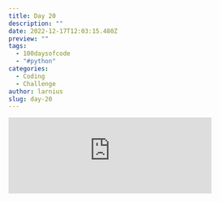 ```yaml
---
title: Day 20
description: ""
date: 2022-12-17T12:03:15.480Z
preview: ""
tags:
  - 100daysofcode
  - "#python"
categories:
  - Coding
  - Challenge
author: larnius
slug: day-20
---
```

<iframe src="https://mastodontech.de/@larnius/109531040032498026/embed" class="mastodon-embed" style="max-width: 100%; border: 0" width="400" allowfullscreen="allowfullscreen"></iframe><script src="https://mastodontech.de/embed.js" async="async"></script>
